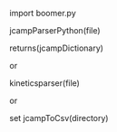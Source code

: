 import boomer.py

jcampParserPython(file)

returns(jcampDictionary)


or

kineticsparser(file)

or 

set
jcampToCsv(directory)
